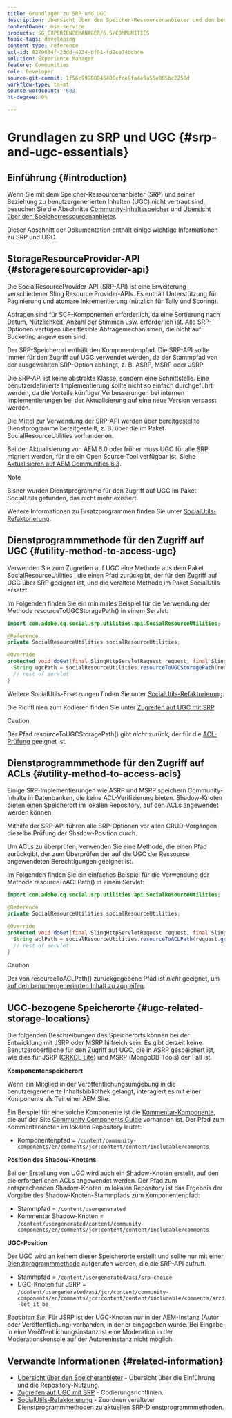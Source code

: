 ```yaml
---
title: Grundlagen zu SRP und UGC
description: Übersicht über den Speicher-Ressourcenanbieter und den benutzergenerierten Inhalt
contentOwner: msm-service
products: SG_EXPERIENCEMANAGER/6.5/COMMUNITIES
topic-tags: developing
content-type: reference
exl-id: 8279684f-23dd-4234-bf01-fd2ce74bcb4e
solution: Experience Manager
feature: Communities
role: Developer
source-git-commit: 1f56c99980846400cfde8fa4e9a55e885bc2258d
workflow-type: tm+mt
source-wordcount: '683'
ht-degree: 0%

---
```


# Grundlagen zu SRP und UGC {#srp-and-ugc-essentials}

## Einführung {#introduction}

Wenn Sie mit dem Speicher-Ressourcenanbieter (SRP) und seiner Beziehung zu benutzergenerierten Inhalten (UGC) nicht vertraut sind, besuchen Sie die Abschnitte [Community-Inhaltsspeicher](working-with-srp.md) und [Übersicht über den Speicherressourcenanbieter](srp.md).

Dieser Abschnitt der Dokumentation enthält einige wichtige Informationen zu SRP und UGC.

## StorageResourceProvider-API {#storageresourceprovider-api}

Die SocialResourceProvider-API (SRP-API) ist eine Erweiterung verschiedener Sling Resource Provider-APIs. Es enthält Unterstützung für Paginierung und atomare Inkrementierung (nützlich für Tally und Scoring).

Abfragen sind für SCF-Komponenten erforderlich, da eine Sortierung nach Datum, Nützlichkeit, Anzahl der Stimmen usw. erforderlich ist. Alle SRP-Optionen verfügen über flexible Abfragemechanismen, die nicht auf Bucketing angewiesen sind.

Der SRP-Speicherort enthält den Komponentenpfad. Die SRP-API sollte immer für den Zugriff auf UGC verwendet werden, da der Stammpfad von der ausgewählten SRP-Option abhängt, z. B. ASRP, MSRP oder JSRP.

Die SRP-API ist keine abstrakte Klasse, sondern eine Schnittstelle. Eine benutzerdefinierte Implementierung sollte nicht so einfach durchgeführt werden, da die Vorteile künftiger Verbesserungen bei internen Implementierungen bei der Aktualisierung auf eine neue Version verpasst werden.

Die Mittel zur Verwendung der SRP-API werden über bereitgestellte Dienstprogramme bereitgestellt, z. B. über die im Paket SocialResourceUtilities vorhandenen.

Bei der Aktualisierung von AEM 6.0 oder früher muss UGC für alle SRP migriert werden, für die ein Open Source-Tool verfügbar ist. Siehe [Aktualisieren auf AEM Communities 6.3](upgrade.md).

>[!NOTE]
>
>Bisher wurden Dienstprogramme für den Zugriff auf UGC im Paket SocialUtils gefunden, das nicht mehr existiert.
>
>Weitere Informationen zu Ersatzprogrammen finden Sie unter [SocialUtils-Refaktorierung](socialutils.md).

## Dienstprogrammmethode für den Zugriff auf UGC {#utility-method-to-access-ugc}

Verwenden Sie zum Zugreifen auf UGC eine Methode aus dem Paket SocialResourceUtilities , die einen Pfad zurückgibt, der für den Zugriff auf UGC über SRP geeignet ist, und die veraltete Methode im Paket SocialUtils ersetzt.

Im Folgenden finden Sie ein minimales Beispiel für die Verwendung der Methode resourceToUGCStoragePath() in einem Servlet:

```java
import com.adobe.cq.social.srp.utilities.api.SocialResourceUtilities;

@Reference
private SocialResourceUtilities socialResourceUtilities;

@Override
protected void doGet(final SlingHttpServletRequest request, final SlingHttpServletResponse response) throws ServletException, IOException {
  String ugcPath = socialResourceUtilities.resourceToUGCStoragePath(request.getResource());
  // rest of servlet
}
```

Weitere SocialUtils-Ersetzungen finden Sie unter [SocialUtils-Refaktorierung](socialutils.md).

Die Richtlinien zum Kodieren finden Sie unter [Zugreifen auf UGC mit SRP](accessing-ugc-with-srp.md).

>[!CAUTION]
>
>Der Pfad resourceToUGCStoragePath() gibt *nicht* zurück, der für die [ACL-Prüfung](srp.md#for-access-control-acls) geeignet ist.

## Dienstprogrammmethode für den Zugriff auf ACLs {#utility-method-to-access-acls}

Einige SRP-Implementierungen wie ASRP und MSRP speichern Community-Inhalte in Datenbanken, die keine ACL-Verifizierung bieten. Shadow-Knoten bieten einen Speicherort im lokalen Repository, auf den ACLs angewendet werden können.

Mithilfe der SRP-API führen alle SRP-Optionen vor allen CRUD-Vorgängen dieselbe Prüfung der Shadow-Position durch.

Um ACLs zu überprüfen, verwenden Sie eine Methode, die einen Pfad zurückgibt, der zum Überprüfen der auf die UGC der Ressource angewendeten Berechtigungen geeignet ist.

Im Folgenden finden Sie ein einfaches Beispiel für die Verwendung der Methode resourceToACLPath() in einem Servlet:

```java
import com.adobe.cq.social.srp.utilities.api.SocialResourceUtilities;

@Reference
private SocialResourceUtilities socialResourceUtilities;

@Override
protected void doGet(final SlingHttpServletRequest request, final SlingHttpServletResponse response) throws ServletException, IOException {
  String aclPath = socialResourceUtilities.resourceToACLPath(request.getResource());
  // rest of servlet
}
```

>[!CAUTION]
>
>Der von resourceToACLPath() zurückgegebene Pfad ist *nicht* geeignet, um [auf den benutzergenerierten Inhalt zu zugreifen](#utility-method-to-access-acls).

## UGC-bezogene Speicherorte {#ugc-related-storage-locations}

Die folgenden Beschreibungen des Speicherorts können bei der Entwicklung mit JSRP oder MSRP hilfreich sein. Es gibt derzeit keine Benutzeroberfläche für den Zugriff auf UGC, die in ASRP gespeichert ist, wie dies für JSRP ([CRXDE Lite](../../help/sites-developing/developing-with-crxde-lite.md)) und MSRP (MongoDB-Tools) der Fall ist.

**Komponentenspeicherort**

Wenn ein Mitglied in der Veröffentlichungsumgebung in die benutzergenerierte Inhaltsbibliothek gelangt, interagiert es mit einer Komponente als Teil einer AEM Site.

Ein Beispiel für eine solche Komponente ist die [Kommentar-Komponente](http://localhost:4502/content/community-components/en/comments.html), die auf der Site [Community Components Guide](components-guide.md) vorhanden ist. Der Pfad zum Kommentarknoten im lokalen Repository lautet:

* Komponentenpfad = `/content/community-components/en/comments/jcr:content/content/includable/comments`

**Position des Shadow-Knotens**

Bei der Erstellung von UGC wird auch ein [Shadow-Knoten](srp.md#about-shadow-nodes-in-jcr) erstellt, auf den die erforderlichen ACLs angewendet werden. Der Pfad zum entsprechenden Shadow-Knoten im lokalen Repository ist das Ergebnis der Vorgabe des Shadow-Knoten-Stammpfads zum Komponentenpfad:

* Stammpfad = `/content/usergenerated`
* Kommentar Shadow-Knoten = `/content/usergenerated/content/community-components/en/comments/jcr:content/content/includable/comments`

**UGC-Position**

Der UGC wird an keinem dieser Speicherorte erstellt und sollte nur mit einer [Dienstprogrammmethode](#utility-method-to-access-ugc) aufgerufen werden, die die SRP-API aufruft.

* Stammpfad = `/content/usergenerated/asi/srp-choice`
* UGC-Knoten für JSRP = `/content/usergenerated/asi/jcr/content/community-components/en/comments/jcr:content/content/includable/comments/srzd-let_it_be_`

*Beachten Sie*: Für JSRP ist der UGC-Knoten *nur* in der AEM-Instanz (Autor oder Veröffentlichung) vorhanden, in der er eingegeben wurde. Bei Eingabe in eine Veröffentlichungsinstanz ist eine Moderation in der Moderationskonsole auf der Autoreninstanz nicht möglich.

## Verwandte Informationen {#related-information}

* [Übersicht über den Speicheranbieter](srp.md) - Übersicht über die Einführung und die Repository-Nutzung.
* [Zugreifen auf UGC mit SRP](accessing-ugc-with-srp.md) - Codierungsrichtlinien.
* [SocialUtils-Refaktorierung](socialutils.md) - Zuordnen veralteter Dienstprogrammmethoden zu aktuellen SRP-Dienstprogrammmethoden.
